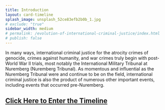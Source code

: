 ```yaml
---
title: Introduction
layout: card-timeline
splash_image: unsplash_52ce83efb2b0b_1.jpg
# exclude: "true"
sidebar_width: medium
# permalink: /evolution-of-international-criminal-justice/index.html
# publish: false
---
```

In many ways, international criminal justice for the atrocity crimes of genocide, crimes against humanity, and war crimes truly begin with post-World War II trials, most notably the International Military Tribunal at Nuremberg (Nuremberg Tribunal). As momentous and influential as the Nuremberg Tribunal were and continue to be on the field, international criminal justice is also the product of numerous other important events, including events that occurred pre-Nuremberg.

## [Click Here to Enter the Timeline](/evolution-of-international-criminal-justice/1870s/)

<!-- The following timeline allows you to explore the evolution of international criminal justice and learn about the multiple and varied influences that have shaped this field of international affairs.
 -->